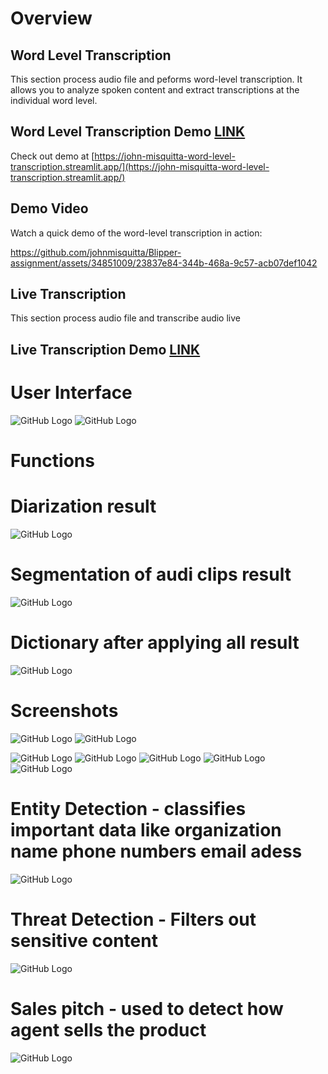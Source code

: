# Overview

##  Word Level Transcription

This section process audio file and peforms word-level transcription. It allows you to analyze spoken content and extract transcriptions at the individual word level.

## Word Level Transcription Demo [LINK](https://john-misquitta-word-level-transcription.streamlit.app/) 

Check out demo at [https://john-misquitta-word-level-transcription.streamlit.app/](https://john-misquitta-word-level-transcription.streamlit.app/) 

## Demo Video

Watch a quick demo of the word-level transcription in action:

https://github.com/johnmisquitta/Blipper-assignment/assets/34851009/23837e84-344b-468a-9c57-acb07def1042

##  Live Transcription

This section process audio file and transcribe audio live
## Live Transcription Demo [LINK](https://blipper-assignment-luw568c5nunenes4y2dhgl.streamlit.app//) 


# User Interface
![GitHub Logo](screenshots/ts1.png)
![GitHub Logo](screenshots/ts2.png)
# Functions
# Diarization result
![GitHub Logo](screenshots/g11.png)

# Segmentation of audi clips result
![GitHub Logo](screenshots/g1.png)
# Dictionary after applying all result
![GitHub Logo](screenshots/g2.png)
# Screenshots
![GitHub Logo](screenshots/g12.png)
![GitHub Logo](screenshots/g13.png)

![GitHub Logo](screenshots/g3.png)
![GitHub Logo](screenshots/g4.png)
![GitHub Logo](screenshots/g5.png)
![GitHub Logo](screenshots/g6.png)
![GitHub Logo](screenshots/g7.png)
# Entity Detection - classifies important data like organization name phone numbers email adess

![GitHub Logo](screenshots/g8.png)
# Threat Detection - Filters out sensitive content

![GitHub Logo](screenshots/g9.png)
# Sales pitch - used to detect how agent sells the product

![GitHub Logo](screenshots/g10.png)


